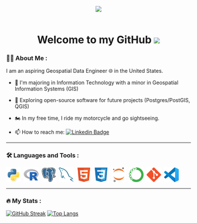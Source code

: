 <div id="header" align="center">
  <img src="https://media.giphy.com/media/2IudUHdI075HL02Pkk/giphy.gif" width="100"/>
  <div id="badges">
    <img src="https://komarev.com/ghpvc/?username=itsMorganG&style=flat-square&color=blue" alt=""/>
  </div>
  <h1>Welcome to my GitHub <img src="https://media.giphy.com/media/hvRJCLFzcasrR4ia7z/giphy.gif" width="30px"/></h1>
</div>

### :man_technologist: About Me :
I am an aspiring Geospatial Data Engineer :globe_with_meridians: in the United States.
- :school: I'm majoring in Information Technology with a minor in Geospatial Information Systems (GIS)

- :seedling: Exploring open-source software for future projects (Postgres/PostGIS, QGIS)

- :motorcycle: In my free time, I ride my motorcycle and go sightseeing.

- :mailbox: How to reach me: [![Linkedin Badge](https://img.shields.io/badge/-Morgan_Garnes-blue?style=flat&logo=Linkedin&logoColor=white)](https://linkedin.com/in/garnes)
---
### :hammer_and_wrench: Languages and Tools :
<div>
  <img src="https://github.com/devicons/devicon/blob/master/icons/python/python-original.svg" title="Python" alt="Python" width="40" height="40"/>&nbsp;
  <img src="https://github.com/devicons/devicon/blob/master/icons/r/r-original.svg" title="R" alt="R" width="40" height="40"/>&nbsp;
  <img src="https://github.com/devicons/devicon/blob/master/icons/postgresql/postgresql-original.svg" title="PostgreSQL" alt="PostgreSQL" width="40" height="40"/>&nbsp;
  <img src="https://github.com/devicons/devicon/blob/master/icons/mysql/mysql-original.svg" title="MySQL" alt="MySQL" width="40" height="40"/>&nbsp;
  <img src="https://github.com/devicons/devicon/blob/master/icons/html5/html5-original.svg" title="HTML5" alt="HTML5" width="40" height="40"/>&nbsp;
  <img src="https://github.com/devicons/devicon/blob/master/icons/css3/css3-original.svg" title="CSS3" alt="CSS3" width="40" height="40"/>&nbsp;
  <img src="https://github.com/devicons/devicon/blob/master/icons/jupyter/jupyter-original.svg" title="Jupyter" alt="Jupyter" width="40" height="40"/>&nbsp;
  <img src="https://github.com/devicons/devicon/blob/master/icons/anaconda/anaconda-original.svg" title="Anaconda" alt="Anaconda" width="40" height="40"/>&nbsp;
  <img src="https://github.com/devicons/devicon/blob/master/icons/git/git-original.svg" title="Git" alt="Git" width="40" height="40"/>&nbsp;
  <img src="https://github.com/devicons/devicon/blob/master/icons/vscode/vscode-original.svg" title="VScode" alt="VScode" width="40" height="40"/>&nbsp;
</div>

---
### :fire: My Stats :
[![GitHub Streak](http://github-readme-streak-stats.herokuapp.com?user=itsMorganG&theme=dark)](https://git.io/streak-stats)
[![Top Langs](https://github-readme-stats.vercel.app/api/top-langs/?username=itsMorganG&layout=compact&theme=vision-friendly-dark)](https://github.com/anuraghazra/github-readme-stats)

<!--
**itsMorganG/itsMorganG** is a ✨ _special_ ✨ repository because its `README.md` (this file) appears on your GitHub profile.

Here are some ideas to get you started:

- 🔭 I’m currently working on ...
- 🌱 I’m currently learning ...
- 👯 I’m looking to collaborate on ...
- 🤔 I’m looking for help with ...
- 💬 Ask me about ...
- 📫 How to reach me: ...
- 😄 Pronouns: ...
- ⚡ Fun fact: ...
-->
